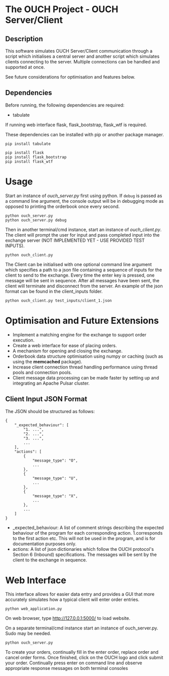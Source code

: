 # The OUCH Project - OUCH Server/Client

## Description

This software simulates OUCH Server/Client communication through a script which initialises a central server and another script which simulates clients connecting to the server. Multiple connections can be handled and supported at once.

See future considerations for optimisation and features below.

## Dependencies
Before running, the following dependencies are required:
- tabulate

If running web interface flask, flask_bootstrap, flask_wtf is required.

These dependencies can be installed with pip or another package manager.
```
pip install tabulate

pip install flask
pip install flask_bootstrap
pip install flask_wtf
```

# Usage

Start an instance of *ouch_server.py* first using python. If `debug` is passed as a command line argument, the console output will be in debugging mode as opposed to printing the orderbook once every second.
```
python ouch_server.py
python ouch_server.py debug
```

Then in another terminal/cmd instance, start an instance of *ouch_client.py*. The client will prompt the user for input and pass completed input into the exchange server (NOT IMPLEMENTED YET - USE PROVIDED TEST INPUTS).
```
python ouch_client.py
```

The Client can be initialised with one optional command line argument which specifies a path to a json file containing a sequence of inputs for the client to send to the exchange. Every time the enter key is pressed, one message will be sent in sequence. After all messages have been sent, the client will terminate and disconnect from the server. An example of the json format can be found in the client_inputs folder.

```
python ouch_client.py test_inputs/client_1.json
```

# Optimisation and Future Extensions

- Implement a matching engine for the exchange to support order execution.
- Create a web interface for ease of placing orders.
- A mechanism for opening and closing the exchange.
- Orderbook data structure optimisation using numpy or caching (such as using the **memcached** package).
- Increase client connection thread handling performance using thread pools and connection pools.
- Client message data processing can be made faster by setting up and integrating an Apache Pulsar cluster.

## Client Input JSON Format
The JSON should be structured as follows:
```
{
    "_expected_behaviour": [
        "1. ...",
        "2. ...",
        "3. ...",
        ...
    ],
    "actions": [
        {
            "message_type": "O",
            ...
        },
        {
            "message_type": "U",
            ...
        },
        {
            "message_type": "X",
            ...
        },
        ...
    ]
}
```
- _expected_behaviour: A list of comment strings describing the expected behaviour of the program for each corresponding action. 1.corresponds to the first action etc. This will not be used in the program, and is for documentation purposes only.
- actions: A list of json dictionaries which follow the OUCH protocol's Section 6 (Inbound) specifications. The messages will be sent by the client to the exchange in sequence.

# Web Interface
This interface allows for easier data entry and provides a GUI that more accurately simulates how a typical client will enter order entries.

```
python web_application.py
```
On web browser, type http://127.0.0.1:5000/ to load website.

On a separate terminal/cmd instance start an instance of ouch_server.py. Sudo may be needed.

```
python ouch_server.py
```

To create your orders, continually fill in the enter order, replace order and cancel order forms. Once finished, click on the OUCH logo and click submit your order. Continually press enter on command line and observe appropriate response messages on both terminal consoles
